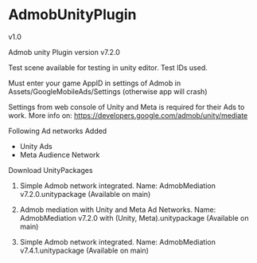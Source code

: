 # AdmobUnityPlugin


v1.0

Admob unity Plugin version v7.2.0

Test scene available for testing in unity editor.
Test IDs used.

Must enter your game AppID in settings of Admob in Assets/GoogleMobileAds/Settings (otherwise app will crash)

Settings from web console of Unity and Meta is required for their Ads to work.
More info on: https://developers.google.com/admob/unity/mediate

Following Ad networks Added
- Unity Ads
- Meta Audience Network

Download UnityPackages
1) Simple Admob network integrated.
Name: AdmobMediation v7.2.0.unitypackage (Available on main)

2) Admob mediation with Unity and Meta Ad Networks.
Name: AdmobMediation v7.2.0 with (Unity, Meta).unitypackage (Available on main)

3) Simple Admob network integrated.
Name: AdmobMediation v7.4.1.unitypackage (Available on main)
